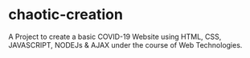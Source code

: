 # chaotic-creation


A Project to create a basic COVID-19 Website using HTML, CSS, JAVASCRIPT, NODEJs & AJAX under the course of Web Technologies.
